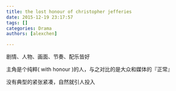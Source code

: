 ```yaml
---
title: the lost honour of christopher jefferies
date: 2015-12-19 23:17:57
tags: []
categories: Drama
authors: [alexchen]

---
```


剧情、人物、画面、节奏、配乐皆好

主角是个纯粹( with honour )的人，与之对比的是大众和媒体的『正常』

没有典型的紧张紧凑，自然就引人投入
